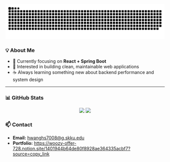 <p align="center">
  <img src="https://github.com/platane/snk/raw/output/github-contribution-grid-snake.svg" alt="snake gif" />
</p>

### 💡 About Me
- 🌱 Currently focusing on **React + Spring Boot**
- 🧩 Interested in building clean, maintainable web applications
- ☕ Always learning something new about backend performance and system design

---

### 📊 GitHub Stats

<p align="center">
  <img height="160em" src="https://github-readme-stats.vercel.app/api?username=hwang-hyesung&show_icons=true&theme=graywhite" />
  <img height="160em" src="https://github-readme-streak-stats.herokuapp.com/?user=hwang-hyesung&theme=graywhite" />
</p>

### 📫 Contact
- **Email:** hwanghs7008@g.skku.edu 
- **Portfolio:** https://woozy-offer-728.notion.site/1401944b64de80f8928ae364335acbf7?source=copy_link
